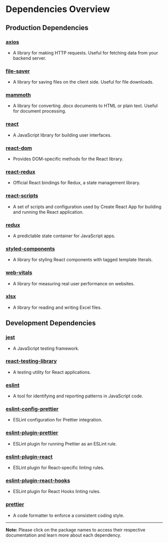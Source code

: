 # Dependencies Overview

## Production Dependencies

### [axios](https://www.npmjs.com/package/axios)
- A library for making HTTP requests. Useful for fetching data from your backend server.

### [file-saver](https://www.npmjs.com/package/file-saver)
- A library for saving files on the client side. Useful for file downloads.

### [mammoth](https://www.npmjs.com/package/mammoth)
- A library for converting .docx documents to HTML or plain text. Useful for document processing.

### [react](https://reactjs.org/)
- A JavaScript library for building user interfaces.

### [react-dom](https://reactjs.org/docs/react-dom.html)
- Provides DOM-specific methods for the React library.

### [react-redux](https://react-redux.js.org/)
- Official React bindings for Redux, a state management library.

### [react-scripts](https://www.npmjs.com/package/react-scripts)
- A set of scripts and configuration used by Create React App for building and running the React application.

### [redux](https://redux.js.org/)
- A predictable state container for JavaScript apps.

### [styled-components](https://styled-components.com/)
- A library for styling React components with tagged template literals.

### [web-vitals](https://github.com/GoogleChrome/web-vitals)
- A library for measuring real user performance on websites.

### [xlsx](https://www.npmjs.com/package/xlsx)
- A library for reading and writing Excel files.

## Development Dependencies

### [jest](https://jestjs.io/)
- A JavaScript testing framework.

### [react-testing-library](https://testing-library.com/docs/react-testing-library/intro/)
- A testing utility for React applications.

### [eslint](https://eslint.org/)
- A tool for identifying and reporting patterns in JavaScript code.

### [eslint-config-prettier](https://github.com/prettier/eslint-config-prettier)
- ESLint configuration for Prettier integration.

### [eslint-plugin-prettier](https://github.com/prettier/eslint-plugin-prettier)
- ESLint plugin for running Prettier as an ESLint rule.

### [eslint-plugin-react](https://github.com/yannickcr/eslint-plugin-react)
- ESLint plugin for React-specific linting rules.

### [eslint-plugin-react-hooks](https://www.npmjs.com/package/eslint-plugin-react-hooks)
- ESLint plugin for React Hooks linting rules.

### [prettier](https://prettier.io/)
- A code formatter to enforce a consistent coding style.

---

**Note:** Please click on the package names to access their respective documentation and learn more about each dependency.
